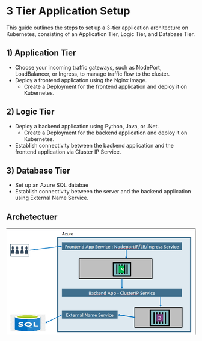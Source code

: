 # 3 Tier Application Setup

This guide outlines the steps to set up a 3-tier application architecture on Kubernetes, consisting of an Application Tier, Logic Tier, and Database Tier.

## 1) Application Tier

- Choose your incoming traffic gateways, such as NodePort, LoadBalancer, or Ingress, to manage traffic flow to the cluster.
- Deploy a frontend application using the Nginx image. 
  - Create a Deployment for the frontend application and deploy it on Kubernetes.

## 2) Logic Tier

- Deploy a backend application using Python, Java, or .Net.
  - Create a Deployment for the backend application and deploy it on Kubernetes.
- Establish connectivity between the backend application and the frontend application via Cluster IP Service.

## 3) Database Tier

- Set up an Azure SQL databae
- Establish connectivity between the server and the backend application using External Name Service.

##  Archetectuer
![alt text](Image/p.png)

